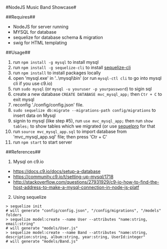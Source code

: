 #NodeJS Music Band Showcase#

##Requires##
- NodeJS for server running
- MYSQL for database
- sequelize for database schema & migration
- swig for HTML templating

##Usage##
1. run `npm install -g mysql` to install mysql
2. run `npm install -g sequelize-cli` to install [sequelize-cli](https://github.com/sequelize/cli)
3. run `npm install` to install packages locally
4. open 'mysql.exe' in '..\mysql\bin' (or run `mysql-ctl cli` to go into mysql cli if you use c9.io)
5. run `sudo mysql` (or `mysql -u youruser -p yourpassword`) to sigin sql
6. create a new database `CREATE DATABASE mvc_mysql_app;` then `Ctr + C` to exit mysql
7. reconfig './config/config.json' file.
8. `sudo sequelize db:migrate --migrations-path config/migrations` to insert data on Mysql
9. signin to mysql (like step #5), run `use mvc_mysql_app;` then run `show tables;` to show tables which we migrated (or use [sequelpro](http://www.sequelpro.com/) for that
10. run `source mvc_mysql_app.sql` to import database from 'mvc_mysql_app.sql' file; then press 'Ctr + C'
10. run `npm start` to start server

##References##
1. Mysql on c9.io
 - https://docs.c9.io/docs/setup-a-database
 - https://community.c9.io/t/setting-up-mysql/1718
 - http://stackoverflow.com/questions/27931929/c9-io-how-to-find-the-host-address-to-make-a-mysql-connection-in-node-js-platf
2. Using sequelize
``` shell
> sequelize init
# will generate "config/config.json", "/config/migrations", "/models" folders
> sequelize model:create --name User --attributes "name:string, email:string"
# will generate "models/User.js"
> sequelize model:create --name Band --attributes "name:string, description:string, album:string, year:string, UserId:integer"
# will generate "models/Band.js"
```